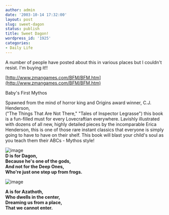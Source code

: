 ```yaml
---
author: admin
date: '2003-10-14 17:32:00'
layout: post
slug: sweet-dagon
status: publish
title: Sweet Dagon!
wordpress_id: '1925'
categories:
- Daily Life
---
```


A number of people have posted about this in various places but I
couldn't resist. I'm buying it!!

[http://www.zmangames.com/BFM/BFM.htm](http://www.zmangames.com/BFM/BFM.htm)

Baby's First Mythos

Spawned from the mind of horror king and Origins award winner, C.J.
Henderson, \
 ("The Things That Are Not There," "Tales of Inspector Legrasse") this
book is a fun-filled must for every Lovecraftian everywhere. Lavishly
illustrated with dozens of all new, highly detailed pieces by the
incomparable Erica Henderson, this is one of those rare instant classics
that everyone is simply going to have to have on their shelf. This book
will blast your child's soul as you teach them their ABCs - Mythos
style!

![image](http://www.zmangames.com/BFM/Dagon%20for%20web.gif)\
 **D is for Dagon, \
 Because he's one of the gods,\
 And not for the Deep Ones,\
 Who're just one step up from frogs.**

![image](http://www.zmangames.com/BFM/Azathoth%20for%20web.gif)

**A is for Azathoth,\
 Who dwells in the center,\
 Dreaming us from a place, \
 That we cannot enter.**
